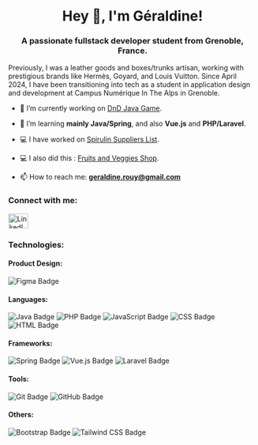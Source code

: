 <h1 align="center">Hey 👋, I'm Géraldine!</h1>
<h3 align="center">A passionate fullstack developer student from Grenoble, France.</h3>

<p>Previously, I was a leather goods and boxes/trunks artisan, working with prestigious brands like Hermès, Goyard, and Louis Vuitton. Since April 2024, I have been transitioning into tech as a student in application design and development at Campus Numérique In The Alps in Grenoble.</p>

- 🔭 I’m currently working on [DnD Java Game](https://github.com/GeraldineRouy/java_dnd_game).
  
- 🌱 I’m learning **mainly Java/Spring**, and also **Vue.js** and **PHP/Laravel**.
  
- 💻 I have worked on [Spirulin Suppliers List](https://github.com/GeraldineRouy/public_spa_spirulin_suppliers_project).
  
- 💻 I also did this : [Fruits and Veggies Shop](https://github.com/GeraldineRouy/fruits-and-veggies-shop).

- 📫 How to reach me: **geraldine.rouy@gmail.com**

<h3 align="left">Connect with me:</h3>
<p align="left">
  <a href="https://www.linkedin.com/in/geraldine-rouy/" target="blank">
    <img align="center" src="https://raw.githubusercontent.com/rahuldkjain/github-profile-readme-generator/master/src/images/icons/Social/linked-in-alt.svg" alt="LinkedIn" height="30" width="40" />
  </a>
</p>

<h3 align="left">Technologies:</h3>

<h4>Product Design:</h4>
<p align="left">
  <img src="https://img.shields.io/badge/Figma-F24E1E?style=for-the-badge&logo=figma&logoColor=white" alt="Figma Badge"/>
</p>

<h4>Languages:</h4>
<p align="left">
  <img src="https://img.shields.io/badge/Java-007396?style=for-the-badge&logo=java&logoColor=white" alt="Java Badge"/>
  <img src="https://img.shields.io/badge/PHP-777BB3?style=for-the-badge&logo=php&logoColor=white" alt="PHP Badge"/>
  <img src="https://img.shields.io/badge/JavaScript-F7DF1E?style=for-the-badge&logo=javascript&logoColor=black" alt="JavaScript Badge"/>
  <img src="https://img.shields.io/badge/CSS-1572B6?style=for-the-badge&logo=css3&logoColor=white" alt="CSS Badge"/>
  <img src="https://img.shields.io/badge/HTML-E34F26?style=for-the-badge&logo=html5&logoColor=white" alt="HTML Badge"/>
</p>

<h4>Frameworks:</h4>
<p align="left">
  <img src="https://img.shields.io/badge/Spring-6DB33F?style=for-the-badge&logo=spring&logoColor=white" alt="Spring Badge"/>
  <img src="https://img.shields.io/badge/Vue.js-42b883?style=for-the-badge&logo=vue.js&logoColor=white" alt="Vue.js Badge"/>
  <img src="https://img.shields.io/badge/Laravel-FF2D20?style=for-the-badge&logo=laravel&logoColor=white" alt="Laravel Badge"/>
</p>

<h4>Tools:</h4>
<p align="left">
  <img src="https://img.shields.io/badge/Git-F05032?style=for-the-badge&logo=git&logoColor=white" alt="Git Badge"/>
  <img src="https://img.shields.io/badge/GitHub-181717?style=for-the-badge&logo=github&logoColor=white" alt="GitHub Badge"/>
</p>

<h4>Others:</h4>
<p align="left">
  <img src="https://img.shields.io/badge/Bootstrap-7952B3?style=for-the-badge&logo=bootstrap&logoColor=white" alt="Bootstrap Badge"/>
  <img src="https://img.shields.io/badge/Tailwind%20CSS-06B6D4?style=for-the-badge&logo=tailwind-css&logoColor=white" alt="Tailwind CSS Badge"/>
</p>
